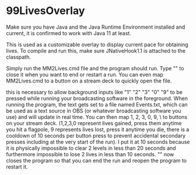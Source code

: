 # 99LivesOverlay

Make sure you have Java and the Java Runtime Environment installed and current, it is confirmed to work with Java 11 at least.

This is used as a customizable overlay to display current pace for obtaining lives. To compile and run this, make sure JNativeHook1.1 is attached to the classpath. 

Simply run the MM2Lives.cmd file and the program should run. Type "\" to close it when you want to end or restart a run. You can even map MM2Lives.cmd to a button on a stream deck to quickly open the file. 

this is necessary to allow background inputs like "1" "2" "3" "0" "9" to be pressed while running your broadcasting software in the foreground. When running the program, the text gets set to a file named Events.txt, which can be used as a text source in OBS (or whatever broadcasting software you use) and will update in real time. You can then map 1, 2, 3, 0, 9, \ to buttons on your stream deck. (1,2,3,0 represent lives gained, press them anytime you hit a flagpole, 9 represents lives lost, press it anytime you die, there is a cooldown of 10 seconds per button press to prevent accidental secondary presses including at the very start of the run). I put it at 10 seconds because it is physically impossible to clear 2 levels in less than 20 seconds and furthermore impossible to lose 2 lives in less than 10 seconds. "\" now closes the program so that you can end the run and reopen the program to restart it.
